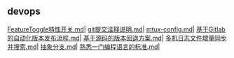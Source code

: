 ## devops  
[FeatureToggle特性开关.md](./FeatureToggle特性开关.md)|
[git提交注释说明.md](./git提交注释说明.md)|
[mtux-config.md](./mtux-config.md)|
[基于Gitlab的自动化版本发布流程.md](./基于Gitlab的自动化版本发布流程.md)|
[基于源码的版本回退方案.md](./基于源码的版本回退方案.md)|
[多机日志文件增量同步并搜索.md](./多机日志文件增量同步并搜索.md)|
[抽象分支.md](./抽象分支.md)|
[熟悉一门编程语言的标准.md](./熟悉一门编程语言的标准.md)|
